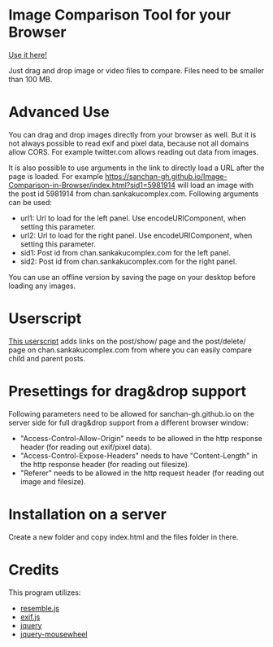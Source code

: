 # Image Comparison Tool for your Browser

[Use it here!](https://sanchan-gh.github.io/Image-Comparison-in-Browser/index.html)

Just drag and drop image or video files to compare. Files need to be smaller than 100 MB.

# Advanced Use

You can drag and drop images directly from your browser as well. But it is not always possible to read exif and pixel data, because not all domains allow CORS. For example twitter.com allows reading out data from images.

It is also possible to use arguments in the link to directly load a URL after the page is loaded. For example https://sanchan-gh.github.io/Image-Comparison-in-Browser/index.html?sid1=5981914 will load an image with the post id 5981914 from chan.sankakucomplex.com. Following arguments can be used:

* url1: Url to load for the left panel. Use encodeURIComponent, when setting this parameter.
* url2: Url to load for the right panel. Use encodeURIComponent, when setting this parameter.
* sid1: Post id from chan.sankakucomplex.com for the left panel.
* sid2: Post id from chan.sankakucomplex.com for the right panel.

You can use an offline version by saving the page on your desktop before loading any images.

# Userscript

[This userscript](https://sanchan-gh.github.io/Image-Comparison-in-Browser/Sankakucomplex_Compare_Images_Github.user.js) adds links on the post/show/ page and the post/delete/ page on chan.sankakucomplex.com from where you can easily compare child and parent posts.

# Presettings for drag&drop support

Following parameters need to be allowed for sanchan-gh.github.io on the server side for full drag&drop support from a different browser window:

* "Access-Control-Allow-Origin" needs to be allowed in the http response header (for reading out exif/pixel data).
* "Access-Control-Expose-Headers" needs to have "Content-Length" in the http response header (for reading out filesize).
* "Referer" needs to be allowed in the http request header (for reading out image and filesize).

# Installation on a server

Create a new folder and copy index.html and the files folder in there.

# Credits

This program utilizes:

* [resemble.js](https://github.com/Huddle/Resemble.js)
* [exif.js](https://github.com/exif-js/exif-js)
* [jquery](https://github.com/jquery/jquery)
* [jquery-mousewheel](https://github.com/jquery/jquery-mousewheel)
